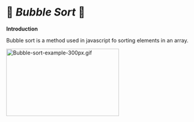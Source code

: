 #          🫧 *Bubble Sort* 🫧

**Introduction**

Bubble sort is a method used in javascript fo sorting elements in an array.











<p><a href="https://commons.wikimedia.org/wiki/File:Bubble-sort-example-300px.gif#/media/File:Bubble-sort-example-300px.gif"><img src="https://upload.wikimedia.org/wikipedia/commons/c/c8/Bubble-sort-example-300px.gif" alt="Bubble-sort-example-300px.gif" height="180" width="300"></a><br>